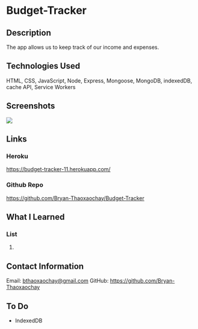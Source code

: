 # Budget-Tracker

## Description

The app allows us to keep track of our income and expenses.

## Technologies Used

HTML, CSS, JavaScript, Node, Express, Mongoose, MongoDB, indexedDB, cache API, Service Workers

## Screenshots

![](images/)

## Links

### Heroku

https://budget-tracker-11.herokuapp.com/

### Github Repo

https://github.com/Bryan-Thaoxaochay/Budget-Tracker

## What I Learned

### List
1. 

## Contact Information

Email: bthaoxaochay@gmail.com
GitHub: https://github.com/Bryan-Thaoxaochay 

## To Do

* IndexedDB
